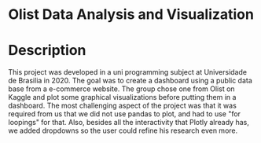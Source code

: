 # Olist Data Analysis and Visualization

# Description
This project was developed in a uni programming subject at Universidade de Brasilia in 2020. The goal was to create a dashboard using a public data base from a e-commerce website. The group chose one from Olist on Kaggle and plot some graphical visualizations before putting them in a dashboard. The most challenging aspect of the project was that it was required from us that we did not use pandas to plot, and had to use "for loopings" for that. Also, besides all the interactivity that Plotly already has, we added dropdowns so the user could refine his research even more. 
